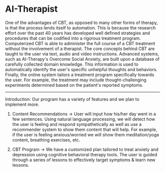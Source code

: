 # AI-Therapist

One of the advantages of CBT, as opposed to many other forms of therapy, is that the process lends itself to automation. This is because the research effort over the past 40 years has developed well defined strategies and procedures that can be codified into a rigorous treatment program. Computerized CBT is able to administer the full course of a CBT treatment without the involvement of a therapist. The core concepts behind CBT are taught to the user via text, audio and video instructions. Advanced systems, such as AI-Therapy's Overcome Social Anxiety, are built upon a database of carefully collected domain knowledge. This information is used to automatically identify the user's specific unhelpful thoughts and behaviors. Finally, the online system tailors a treatment program specifically towards the user. For example, the treatment may include thought-challenging experiments determined based on the patient's reported symptoms.

-----------------------------------------------------------------------------------------

Introduction: Our program has a variety of features and we plan to implement more. 

1. Content Recommendations -> User will input how his/her day went in a few sentences. Using natural language processing, we will detect how the user is feeling and respond sympathetically as well as use a recommender system to show them content that will help. For example, if the user is feeling anxious/worried we will show them meditation/yoga content, breathing exercises, etc. 

2. CBT Program -> We have a customized plan tailored to treat anxiety and depression using cognitive behavioral therapy tools. The user is guided through a series of lessons to effectively target symptoms & learn new lessons. 



